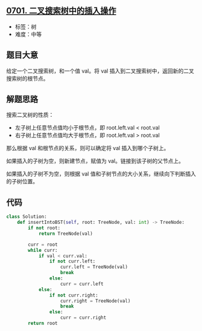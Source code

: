## [0701. 二叉搜索树中的插入操作](https://leetcode-cn.com/problems/insert-into-a-binary-search-tree/)

- 标签：树
- 难度：中等

## 题目大意

给定一个二叉搜索树，和一个值 val。将 val 插入到二叉搜索树中，返回新的二叉搜索树的根节点。

## 解题思路

搜索二叉树的性质：

- 左子树上任意节点值均小于根节点，即 root.left.val < root.val
- 右子树上任意节点值均大于根节点，即 root.left.val > root.val

那么根据 val 和根节点的关系，则可以确定将 val 插入到哪个子树上。

如果插入的子树为空，则新建节点，赋值为 val。链接到该子树的父节点上。

如果插入的子树不为空，则根据 val 值和子树节点的大小关系，继续向下判断插入的子树位置。

## 代码

```Python
class Solution:
    def insertIntoBST(self, root: TreeNode, val: int) -> TreeNode:
        if not root:
            return TreeNode(val)

        curr = root
        while curr:
            if val < curr.val:
                if not curr.left:
                    curr.left = TreeNode(val)
                    break
                else:
                    curr = curr.left
            else:
                if not curr.right:
                    curr.right = TreeNode(val)
                    break
                else:
                    curr = curr.right
        return root
```

